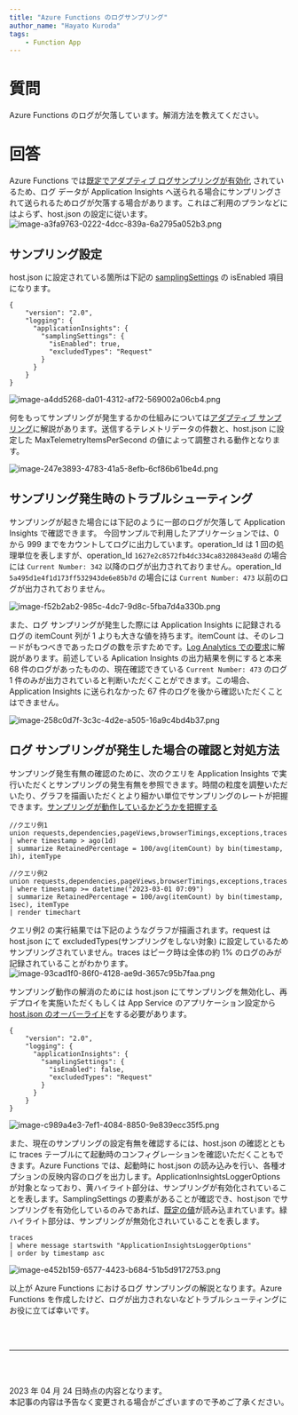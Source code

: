 ```yaml
---
title: "Azure Functions のログサンプリング"
author_name: "Hayato Kuroda"
tags:
    - Function App
---
```


# 質問
Azure Functions のログが欠落しています。解消方法を教えてください。

# 回答
Azure Functions では[既定でアダプティブ ログサンプリングが有効化](https://learn.microsoft.com/ja-jp/azure/azure-functions/functions-monitoring#application-insights-pricing-and-limits)
されているため、ログ データが Application Insights へ送られる場合にサンプリングされて送られるためログが欠落する場合があります。これはご利用のプランなどにはよらず、host.json の設定に従います。
![image-a3fa9763-0222-4dcc-839a-6a2795a052b3.png]({{site.baseurl}}/media/2023/03/image-a3fa9763-0222-4dcc-839a-6a2795a052b3.png)

## サンプリング設定
host.json に設定されている箇所は下記の [samplingSettings](https://learn.microsoft.com/ja-jp/azure/azure-functions/functions-host-json#applicationinsightssamplingsettings) の isEnabled 項目になります。

```
{
    "version": "2.0",
    "logging": {
      "applicationInsights": {
        "samplingSettings": {
          "isEnabled": true,
          "excludedTypes": "Request"
        }
      }
    }
}
```

![image-a4dd5268-da01-4312-af72-569002a06cb4.png]({{site.baseurl}}/media/2023/03/image-a4dd5268-da01-4312-af72-569002a06cb4.png)

何をもってサンプリングが発生するかの仕組みについては[アダプティブ サンプリング](https://learn.microsoft.com/ja-jp/azure/azure-monitor/app/sampling?tabs=net-core-new#adaptive-sampling)に解説があります。送信するテレメトリデータの件数と、host.json に設定した MaxTelemetryItemsPerSecond の値によって調整される動作となります。

![image-247e3893-4783-41a5-8efb-6cf86b61be4d.png]({{site.baseurl}}/media/2023/03/image-247e3893-4783-41a5-8efb-6cf86b61be4d.png)


## サンプリング発生時のトラブルシューティング
サンプリングが起きた場合には下記のように一部のログが欠落して Application Insights で確認できます。
今回サンプルで利用したアプリケーションでは、0 から 999 までをカウントしてログに出力しています。operation_Id は 1 回の処理単位を表しますが、operation_Id `1627e2c8572fb4dc334ca8320843ea8d` の場合には `Current Number: 342` 以降のログが出力されておりません。operation_Id `5a495d1e4f1d173ff532943de6e85b7d` の場合には `Current Number: 473` 以前のログが出力されておりません。

![image-f52b2ab2-985c-4dc7-9d8c-5fba7d4a330b.png]({{site.baseurl}}/media/2023/03/image-f52b2ab2-985c-4dc7-9d8c-5fba7d4a330b.png)

また、ログ サンプリングが発生した際には Application Insights に記録されるログの itemCount 列が 1 よりも大きな値を持ちます。itemCount は、そのレコードがもつべきであったログの数を示すためです。[Log Analytics での要求](https://learn.microsoft.com/ja-jp/azure/azure-monitor/app/api-custom-events-metrics#requests-in-log-analytics)に解説があります。前述している Aplication Insights の出力結果を例にすると本来 68 件のログがあったものの、現在確認できている `Current Number: 473` のログ 1 件のみが出力されていると判断いただくことができます。この場合、Application Insights に送られなかった 67 件のログを後から確認いただくことはできません。

![image-258c0d7f-3c3c-4d2e-a505-16a9c4bd4b37.png]({{site.baseurl}}/media/2023/03/image-258c0d7f-3c3c-4d2e-a505-16a9c4bd4b37.png)

## ログ サンプリングが発生した場合の確認と対処方法
サンプリング発生有無の確認のために、次のクエリを Application Insights で実行いただくとサンプリングの発生有無を参照できます。時間の粒度を調整いただいたり、グラフを描画いただくとより細かい単位でサンプリングのレートが把握できます。[サンプリングが動作しているかどうかを把握する](https://learn.microsoft.com/ja-jp/azure/azure-monitor/app/sampling?tabs=net-core-new#knowing-whether-sampling-is-in-operation)

```
//クエリ例1
union requests,dependencies,pageViews,browserTimings,exceptions,traces
| where timestamp > ago(1d)
| summarize RetainedPercentage = 100/avg(itemCount) by bin(timestamp, 1h), itemType

//クエリ例2
union requests,dependencies,pageViews,browserTimings,exceptions,traces
| where timestamp >= datetime("2023-03-01 07:09")
| summarize RetainedPercentage = 100/avg(itemCount) by bin(timestamp, 1sec), itemType
| render timechart 
```

クエリ例2 の実行結果では下記のようなグラフが描画されます。request は host.json にて excludedTypes(サンプリングをしない対象) に設定しているためサンプリングされていません。traces はピーク時は全体の約 1% のログのみが記録されていることがわかります。
![image-93cad1f0-86f0-4128-ae9d-3657c95b7faa.png]({{site.baseurl}}/media/2023/03/image-93cad1f0-86f0-4128-ae9d-3657c95b7faa.png)


サンプリング動作の解消のためには host.json にてサンプリングを無効化し、再デプロイを実施いただくもしくは App Service のアプリケーション設定から [host.json のオーバーライド](https://learn.microsoft.com/ja-jp/azure/azure-functions/functions-host-json#override-hostjson-values)をする必要があります。

```
{
    "version": "2.0",
    "logging": {
      "applicationInsights": {
        "samplingSettings": {
          "isEnabled": false,
          "excludedTypes": "Request"
        }
      }
    }
}
```

![image-c989a4e3-7ef1-4084-8850-9e839ecc35f5.png]({{site.baseurl}}/media/2023/03/image-c989a4e3-7ef1-4084-8850-9e839ecc35f5.png)

また、現在のサンプリングの設定有無を確認するには、host.json の確認とともに traces テーブルにて起動時のコンフィグレーションを確認いただくこともできます。Azure Functions では、起動時に host.json の読み込みを行い、各種オプションの反映内容のログを出力します。ApplicationInsightsLoggerOptions が対象となっており、黄ハイライト部分は、サンプリングが有効化されていることを表します。SamplingSettings の要素があることが確認でき、host.json でサンプリングを有効化しているのみであれば、[既定の値](https://learn.microsoft.com/ja-jp/azure/azure-functions/functions-host-json#applicationinsightssamplingsettings)が読み込まれています。緑ハイライト部分は、サンプリングが無効化されいていることを表します。

```
traces 
| where message startswith "ApplicationInsightsLoggerOptions"
| order by timestamp asc
```

![image-e452b159-6577-4423-b684-51b5d9172753.png]({{site.baseurl}}/media/2023/03/image-e452b159-6577-4423-b684-51b5d9172753.png)

以上が Azure Functions におけるログ サンプリングの解説となります。Azure Functions を作成したけど、ログが出力されないなどトラブルシューティングにお役に立てば幸いです。

<br>
<br>

---

<br>
<br>

2023 年 04 月 24 日時点の内容となります。<br>
本記事の内容は予告なく変更される場合がございますので予めご了承ください。

<br>
<br>